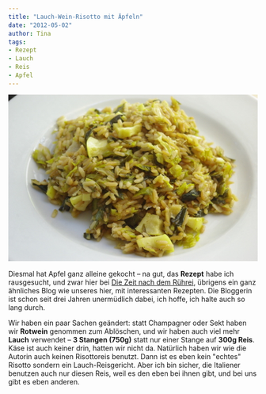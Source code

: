 ```yaml
---
title: "Lauch-Wein-Risotto mit Äpfeln"
date: "2012-05-02" 
author: Tina
tags:
- Rezept
- Lauch
- Reis
- Apfel
---
```


![lauchrisotto](images/imgp8865.jpg)

Diesmal hat Apfel ganz alleine gekocht – na gut, das **Rezept** habe ich rausgesucht, und zwar hier bei [Die Zeit nach dem Rührei](http://diezeitnachdemruehrei.blogspot.de/2009/11/lauch-champagner-risotto-mit-apfeln.html), übrigens ein ganz ähnliches Blog wie unseres hier, mit interessanten Rezepten. Die Bloggerin ist schon seit drei Jahren unermüdlich dabei, ich hoffe, ich halte auch so lang durch.

Wir haben ein paar Sachen geändert: statt Champagner oder Sekt haben wir **Rotwein** genommen zum Ablöschen, und wir haben auch viel mehr **Lauch** verwendet – **3 Stangen (750g)** statt nur einer Stange auf **300g Reis**. Käse ist auch keiner drin, hatten wir nicht da. Natürlich haben wir wie die Autorin auch keinen Risottoreis benutzt. Dann ist es eben kein "echtes" Risotto sondern ein Lauch-Reisgericht. Aber ich bin sicher, die Italiener benutzen auch nur diesen Reis, weil es den eben bei ihnen gibt, und bei uns gibt es eben anderen.
